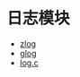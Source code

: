 # 日志模块

- [zlog](https://github.com/HardySimpson/zlog)
- [glog](https://github.com/google/glog)
- [log.c](https://github.com/rxi/log.c)

